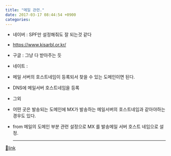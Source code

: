 ```yaml
---
title: "메일 관련."
date: 2017-03-17 08:44:54 +0900
categories: 
---
```

  

- 네이버 : SPF만 설정해줘도 잘 되는것 같다
- https://www.kisarbl.or.kr/

- 구글 : 그냥 다 받아주는 듯
- 네이트 : 
- 메일 서버의 호스트네임이 등록되서 찾을 수 있는 도메인이면 된다.
- DNS에 메일서버 호스트네임을 등록

- 그외
- 어떤 곳은 발송되는 도메인에 MX가 발송하는 메일서버의 호스트네임과 같아야하는 경우도 있다.
- from 메일의 도메인 부분 관련 설정으로 MX 를 발송메일 서버 호스트 네임으로 설정.




  ***
[🔗link](http://www.mins01.com/mh/tech/read/1058)